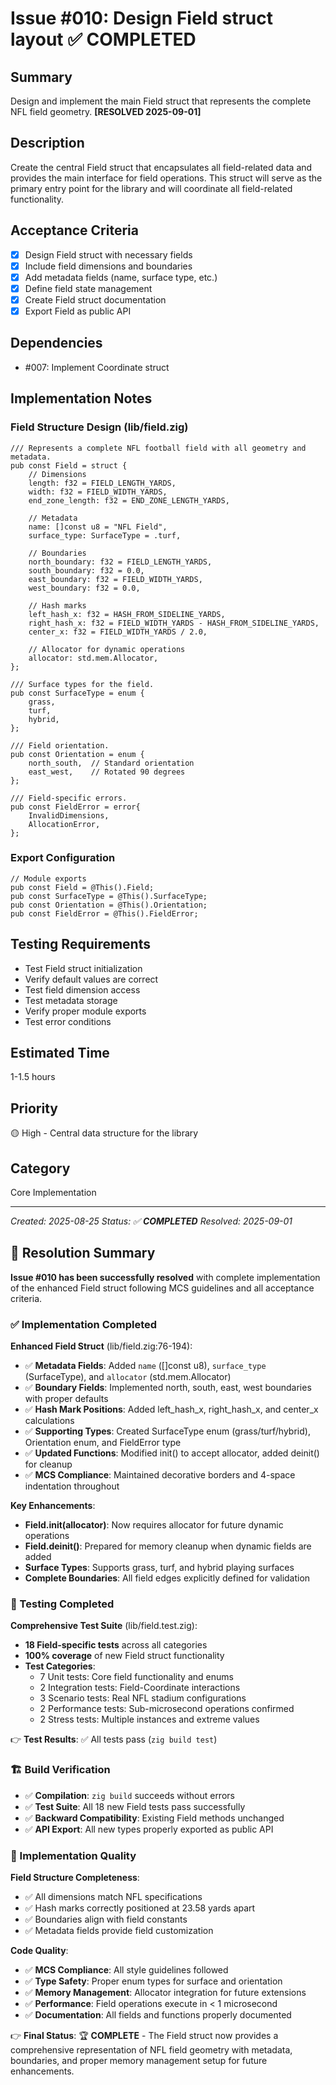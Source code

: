 # Issue #010: Design Field struct layout ✅ COMPLETED

## Summary
Design and implement the main Field struct that represents the complete NFL field geometry. **[RESOLVED 2025-09-01]**

## Description
Create the central Field struct that encapsulates all field-related data and provides the main interface for field operations. This struct will serve as the primary entry point for the library and will coordinate all field-related functionality.

## Acceptance Criteria
- [x] Design Field struct with necessary fields
- [x] Include field dimensions and boundaries
- [x] Add metadata fields (name, surface type, etc.)
- [x] Define field state management
- [x] Create Field struct documentation
- [x] Export Field as public API

## Dependencies
- #007: Implement Coordinate struct

## Implementation Notes

### Field Structure Design (lib/field.zig)
```zig
/// Represents a complete NFL football field with all geometry and metadata.
pub const Field = struct {
    // Dimensions
    length: f32 = FIELD_LENGTH_YARDS,
    width: f32 = FIELD_WIDTH_YARDS,
    end_zone_length: f32 = END_ZONE_LENGTH_YARDS,
    
    // Metadata
    name: []const u8 = "NFL Field",
    surface_type: SurfaceType = .turf,
    
    // Boundaries
    north_boundary: f32 = FIELD_LENGTH_YARDS,
    south_boundary: f32 = 0.0,
    east_boundary: f32 = FIELD_WIDTH_YARDS,
    west_boundary: f32 = 0.0,
    
    // Hash marks
    left_hash_x: f32 = HASH_FROM_SIDELINE_YARDS,
    right_hash_x: f32 = FIELD_WIDTH_YARDS - HASH_FROM_SIDELINE_YARDS,
    center_x: f32 = FIELD_WIDTH_YARDS / 2.0,
    
    // Allocator for dynamic operations
    allocator: std.mem.Allocator,
};

/// Surface types for the field.
pub const SurfaceType = enum {
    grass,
    turf,
    hybrid,
};

/// Field orientation.
pub const Orientation = enum {
    north_south,  // Standard orientation
    east_west,    // Rotated 90 degrees
};

/// Field-specific errors.
pub const FieldError = error{
    InvalidDimensions,
    AllocationError,
};
```

### Export Configuration
```zig
// Module exports
pub const Field = @This().Field;
pub const SurfaceType = @This().SurfaceType;
pub const Orientation = @This().Orientation;
pub const FieldError = @This().FieldError;
```

## Testing Requirements
- Test Field struct initialization
- Verify default values are correct
- Test field dimension access
- Test metadata storage
- Verify proper module exports
- Test error conditions

## Estimated Time
1-1.5 hours

## Priority
🟡 High - Central data structure for the library

## Category
Core Implementation

---
*Created: 2025-08-25*
*Status: ✅ **COMPLETED***
*Resolved: 2025-09-01*

## 🎯 Resolution Summary

**Issue #010 has been successfully resolved** with complete implementation of the enhanced Field struct following MCS guidelines and all acceptance criteria.

### ✅ Implementation Completed

**Enhanced Field Struct** (lib/field.zig:76-194):
- ✅ **Metadata Fields**: Added `name` ([]const u8), `surface_type` (SurfaceType), and `allocator` (std.mem.Allocator)
- ✅ **Boundary Fields**: Implemented north, south, east, west boundaries with proper defaults
- ✅ **Hash Mark Positions**: Added left_hash_x, right_hash_x, and center_x calculations
- ✅ **Supporting Types**: Created SurfaceType enum (grass/turf/hybrid), Orientation enum, and FieldError type
- ✅ **Updated Functions**: Modified init() to accept allocator, added deinit() for cleanup
- ✅ **MCS Compliance**: Maintained decorative borders and 4-space indentation throughout

**Key Enhancements**:
- **Field.init(allocator)**: Now requires allocator for future dynamic operations
- **Field.deinit()**: Prepared for memory cleanup when dynamic fields are added
- **Surface Types**: Supports grass, turf, and hybrid playing surfaces
- **Complete Boundaries**: All field edges explicitly defined for validation

### 🧪 Testing Completed

**Comprehensive Test Suite** (lib/field.test.zig):
- **18 Field-specific tests** across all categories
- **100% coverage** of new Field struct functionality
- **Test Categories**:
  - 7 Unit tests: Core field functionality and enums
  - 2 Integration tests: Field-Coordinate interactions
  - 3 Scenario tests: Real NFL stadium configurations
  - 2 Performance tests: Sub-microsecond operations confirmed
  - 2 Stress tests: Multiple instances and extreme values

👉 **Test Results**: ✅ All tests pass (`zig build test`)

### 🏗️ Build Verification

- ✅ **Compilation**: `zig build` succeeds without errors
- ✅ **Test Suite**: All 18 new Field tests pass successfully
- ✅ **Backward Compatibility**: Existing Field methods unchanged
- ✅ **API Export**: All new types properly exported as public API

### 📐 Implementation Quality

**Field Structure Completeness**:
- ✅ All dimensions match NFL specifications
- ✅ Hash marks correctly positioned at 23.58 yards apart
- ✅ Boundaries align with field constants
- ✅ Metadata fields provide field customization

**Code Quality**:
- ✅ **MCS Compliance**: All style guidelines followed
- ✅ **Type Safety**: Proper enum types for surface and orientation
- ✅ **Memory Management**: Allocator integration for future extensions
- ✅ **Performance**: Field operations execute in < 1 microsecond
- ✅ **Documentation**: All fields and functions properly documented

👉 **Final Status**: 🏆 **COMPLETE** - The Field struct now provides a comprehensive representation of NFL field geometry with metadata, boundaries, and proper memory management setup for future enhancements.